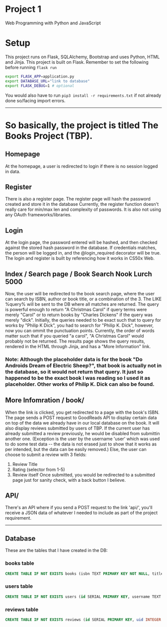 # Project 1

Web Programming with Python and JavaScript

# Setup
This project runs on Flask, SQLAlchemy, Bootstrap and uses Python, HTML and Jinja.
This project is built on Flask. Remember to set the following before running ` flask run `
```bash
export FLASK_APP=application.py
export DATABASE_URL="link to database"
export FLASK_DEBUG=1 # optional
```

You would also have to run `pip3 install -r requirements.txt` if not already done so/facing import errors.

---

# So basically, the project is titled The Books Project (TBP).
## Homepage
At the homepage, a user is redirected to login if there is no session logged in data.

## Register
There is also a register page.
The register page will hash the password created and store it in the database
Currently, the register function doesn't really care for min/max len and complexity of passwords.
It is also not using any OAuth frameworks/libraries.

## Login
At the login page, the password entered will be hashed, and then checked against the stored hash password in the database.
If credentials matches, the person will be logged in, and the @login_required decorator will be true.
The login and register is built by referencing how it works in CS50x Web.

## Index / Search page / Book Search Nook Lurch 5000
Now, the user will be redirected to the book search page, where the user can search by ISBN, author or book title, or a combination of the 3.
The LIKE %query% will be sent to the DB where all matches are returned. 
The query is powerful enough to return "A Christmas Carol" if query terms were merely "Carol" or to return books by "Charles Dickens" if the query was merely "dick".
Initially, the queries needed to be exact such that to query for works by "Philip K Dick", you had to search for "Philip K. Dick", however, now you can ommit the punctuation points.
Currently, the order of words matter such that if you queried "a carol", "A Christmas Carol" would probably not be returned.
The results page shows the query results, rendered in the HTML through Jinja, and has a "More Information" link.
### Note: Although the placeholder data is for the book "Do Androids Dream of Electric Sheep?", that book is actually not in the database, so it would not return that query. It just so happened to be the exact book I was reading so I used it as placeholder. Other works of Philip K. Dick can also be found.

## More Infomration / book/<isbn>
When the link is clicked, you get redirected to a page with the book's ISBN.
The page sends a POST request to GoodReads API to display certain data on top of the data we already have in our local database on the book.
It will also display reviews submitted by users of TBP.
If the current user has already submitted a review previously, he would be disabled from submittin another one. (Exception is the user by the username 'user' which was used to do some test data -- the data is not erased just to show that it works as per intended, but the data can be easily removed.)
Else, the user can choose to submit a review with 3 fields:
1. Review Title
2. Rating (selector from 1-5)
3. Review itself
Once submitted, you would be redirected to a submitted page just for sanity check, with a back button I believe.

## API/<isbn>
There's an API where if you send a POST request to the link 'api/<isbn>', you'll receive a JSON data of whatever I needed to include as part of the project requirement.

---

## Database
These are the tables that I have created in the DB:

### books table
```sql
CREATE TABLE IF NOT EXISTS books (isbn TEXT PRIMARY KEY NOT NULL, title TEXT NOT NULL, author TEXT NOT NULL, year NUMERIC);
```

### users table
```sql
CREATE TABLE IF NOT EXISTS users (id SERIAL PRIMARY KEY, username TEXT NO NULL, hash TEXT NOT NULL);
```

### reviews table
```sql
CREATE TABLE IF NOT EXISTS reviews (id SERIAL PRIMARY KEY, uid INTEGER REFERENCES users (id), risbn TEXT REFERENCES books (isbn), rTitle TEXT, rRating INTEGER, review TEXT);
```